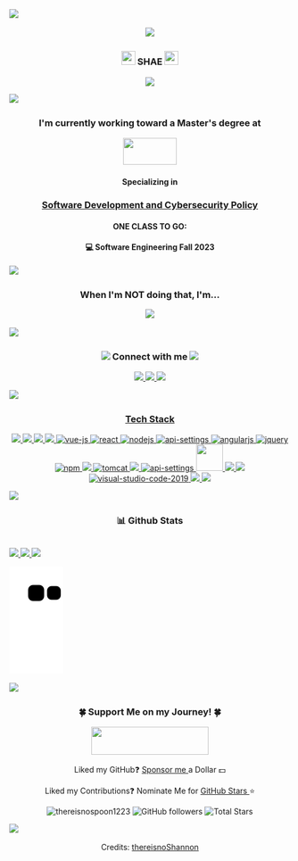 <img src="https://user-images.githubusercontent.com/73097560/115834477-dbab4500-a447-11eb-908a-139a6edaec5c.gif">	

<p align="center"><a href="https://github.com/DenverCoder1/readme-typing-svg"><img src="https://readme-typing-svg.herokuapp.com?lines=Hi,+I'm+Shannon+Smith;but+almost+everyone+calls+me&center=true&width=500&height=50"></a></p>

<h3 align="center"><img src="https://raw.githubusercontent.com/iampavangandhi/iampavangandhi/master/gifs/Hi.gif" width="25" height="25">  SHAE  <img src="https://raw.githubusercontent.com/iampavangandhi/iampavangandhi/master/gifs/Hi.gif" width="25" height="25"></a>
</h3>

<p align="center">
  <img align="center" src="https://github.com/thereisnoShannon/photos/blob/main/purple.jpg" style = "width: -webkit-fill-available;"/>
</p>


<img src="https://user-images.githubusercontent.com/73097560/115834477-dbab4500-a447-11eb-908a-139a6edaec5c.gif">	


<h3 align="center"> I'm currently working toward a Master's degree at </h3>
<p align="center"><img src="https://upload.wikimedia.org/wikipedia/commons/6/60/Virginia_Tech_Hokies_logo.svg" height="48" width="96"/></p>
<h4 align="center"> Specializing in </h4>
<h3 align="center"><a href="https://vtmit.vt.edu/academics/curriculum.html#graduate-certificates"> Software Development and Cybersecurity Policy </a></h3>

<h4 align="center"> ONE CLASS TO GO: </h4>
<h4 align="center"> 💻 Software Engineering Fall 2023 </h4>


<img src="https://user-images.githubusercontent.com/73097560/115834477-dbab4500-a447-11eb-908a-139a6edaec5c.gif">	


<h3 align="center"> When I'm NOT doing that, I'm... </h3>

<p align="center"><a href="https://github.com/DenverCoder1/readme-typing-svg"><img src="https://readme-typing-svg.herokuapp.com?lines=💻+Improving+my+Programming+skills;🎨+Drawing+and+Painting;🔨+Sculpting+or+Woodworking;🏠+Doing+home+reno+projects;Spending+time+with+my+💍+and+🐾🐾🐾🐾;🙌+Always+ready+to+collaborate&center=true&width=500&height=50"></a></p>


<img src="https://user-images.githubusercontent.com/73097560/115834477-dbab4500-a447-11eb-908a-139a6edaec5c.gif">	


<h3 align="center"><img src="https://media.giphy.com/media/iY8CRBdQXODJSCERIr/giphy.gif" width="30px"> Connect with me <img src="https://media.giphy.com/media/iY8CRBdQXODJSCERIr/giphy.gif" width="30px"></h3>
								      
<p align="center">
    <a title="Linkedin" href="https://www.linkedin.com/in/call-me-shae/">
    <img src="https://img.icons8.com/nolan/48/linkedin.png"/>
    </a>
    <a title="Art Site" href="https://shae1223.wixsite.com/shae-smith-artist">
    <img src="https://user-images.githubusercontent.com/75339573/189492299-8fe30fb6-b0ff-4406-bbf2-fa7f8f41645d.png"/>
    </a>
    <a title="Portfolio" href="https://thereisnoShannon.github.io/Shae%20Smith/index.html">
    <img src="https://img.icons8.com/nolan/48/github.png"/>

</p>	


<img src="https://user-images.githubusercontent.com/73097560/115834477-dbab4500-a447-11eb-908a-139a6edaec5c.gif">			      


<h3 align="center"> Tech Stack </h3>

<p align="center">
    <a title="Java" href="https://www.java.com/">
    <img src="https://img.icons8.com/color/48/null/java-coffee-cup-logo--v1.png"/>
    </a>
    <a title="Javascript" href="https://www.javascript.com/">
    <img src="https://img.icons8.com/fluency/48/null/javascript.png"/>
    </a>
    <a title="HTML5" href="https://html.spec.whatwg.org/multipage/">
    <img src="https://img.icons8.com/color/48/null/html-5--v1.png"/>
    </a>
    <a title="CSS3" href="https://www.w3.org/TR/CSS/#css">
    <img src="https://img.icons8.com/color/48/000000/css3.png"/>
    </a>
    <a title="Vue" href="https://vuejs.org/">
    <img width="48" height="48" src="https://img.icons8.com/color/48/vue-js.png" alt="vue-js"/>	
    </a>
    <a title="React" href="https://react.dev/">
    <img width="48" height="48" src="https://img.icons8.com/officel/48/react.png" alt="react"/>	
    </a>
    <a title="NodeJS" href="https://nodejs.org/en">
    <img width="48" height="48" src="https://img.icons8.com/windows/48/07AD28/nodejs.png" alt="nodejs"/>
    </a>
    <a title="Rest API" href="https://restfulapi.net/">
    <img width="48" height="48" src="https://img.icons8.com/fluency/48/api-settings.png" alt="api-settings"/>
    </a>
    <a title="AngularJS" href="https://restfulapi.net/">
    <img width="48" height="48" src="https://img.icons8.com/color/48/angularjs.png" alt="angularjs"/>
    </a>
    <a title="jQuery" href="https://jquery.com/">
    <img width="48" height="48" src="https://img.icons8.com/ios-filled/48/72D2FA/jquery.png" alt="jquery"/>
    </a>
    <a title="NPM" href="https://www.npmjs.com/">
    <img width="48" height="48" src="https://img.icons8.com/color/48/npm.png" alt="npm"/>
    </a>
    <a title="Sass" href="https://sass-lang.com/">
    <img src="https://img.icons8.com/color/48/000000/sass.png"/>
    </a>
    <a title="Tomcat" href="https://tomcat.apache.org/">
    <img width="48" height="48" src="https://img.icons8.com/color/48/tomcat.png" alt="tomcat"/>
    </a>
    <a title="Kotlin" href="https://kotlinlang.org/">
    <img src="https://img.icons8.com/color/48/null/kotlin.png"/>
    </a>
    <a title="Rest" href="https://en.wikipedia.org/wiki/Representational_state_transfer">
    <img width="48" height="48" src="https://img.icons8.com/parakeet/48/api-settings.png" alt="api-settings"/>
    </a>	
    <a title="Eclipse" href="https://www.eclipse.org/ide/">
    <img src="https://user-images.githubusercontent.com/11943860/46922575-7017cf80-cfe1-11e8-845a-0cd198fb546c.png" width="48px" height="48px"/>
    </a>
    <a title="IntelliJ" href="https://www.jetbrains.com/idea/">
    <img src="https://img.icons8.com/color/48/000000/intellij-idea.png"/>
    </a>
    <a title="Android Studio" href="https://developer.android.com/studio">    
    <img src="https://img.icons8.com/color/48/null/android-studio--v2.png"/>
    </a>
    <a title="VS Code" href="https://code.visualstudio.com/">    
    <img width="48" height="48" src="https://img.icons8.com/color/48/visual-studio-code-2019.png" alt="visual-studio-code-2019"/>
    </a>
    <a title="GitLab" href="https://about.gitlab.com/">  
    <img src="https://img.icons8.com/color/48/null/gitlab.png"/>
    </a>
    <a title="Git" href="https://git-scm.com/">     
    <img src="https://img.icons8.com/color/48/null/git.png"/>
    </a>
</p>


<img src="https://user-images.githubusercontent.com/73097560/115834477-dbab4500-a447-11eb-908a-139a6edaec5c.gif">			      
  
	
<h3 align="center"> 📊 Github Stats </h3>
	
<br>

<a href="https://streak-stats.demolab.com/thereisnoShannon/">
  <img src="https://streak-stats.demolab.com?user=thereisnoShannon&theme=radical&hide_border=true&date_format=M%20j%5B%2C%20Y%5D&ring=8508B4&fire=FF8622&sideNums=8508B4"  />
</a>


<a href="https://github.com/thereisnoShannon/github-readme-stats">
  <img src="https://github-profile-summary-cards.vercel.app/api/cards/profile-details?username=thereisnoShannon&theme=radical"  />
</a>	


<img src="https://user-images.githubusercontent.com/73097560/115834477-dbab4500-a447-11eb-908a-139a6edaec5c.gif">			      

![snake gif](https://github.com/BrunoGonSouza/BrunoGonSouza/blob/output/github-contribution-grid-snake.svg)

<img src="https://user-images.githubusercontent.com/73097560/115834477-dbab4500-a447-11eb-908a-139a6edaec5c.gif">


<h3 align="center"> 🍀 Support Me on my Journey! 🍀 </h3>


<p align="center"><a href="https://www.buymeacoffee.com/shaesmith1223"><img src="https://camo.githubusercontent.com/28aae05a0fba45679e8e27d90609601e249b64a5fe30dfef05495de4f4e318d4/68747470733a2f2f63646e2e6275796d6561636f666665652e636f6d2f627574746f6e732f76322f64656661756c742d79656c6c6f772e706e67" height="50" width="210"></a>
</p>

<p align="center"> Liked my GitHub❓ <a href="https://github.com/sponsors/thereisnoShannon/dashboard/profile"> Sponsor me </a> a Dollar 💵 
</p>

<p align="center">Liked my Contributions❓ Nominate Me for <a href="https://stars.github.com/nominate/"> GitHub Stars </a>⭐ 

<p align="center"><img src="https://komarev.com/ghpvc/?username=k-star-229&label=Profile%20views&color=0e75b6&style=plastic" alt="thereisnospoon1223" />
    <img alt="GitHub followers" src="https://img.shields.io/github/followers/thereisnoShannon?label=Followers&style=social">    
    <img src="https://img.shields.io/github/stars/thereisnoShannon?label=Stars" alt="Total Stars">
</p>

<img src="https://user-images.githubusercontent.com/73097560/115834477-dbab4500-a447-11eb-908a-139a6edaec5c.gif">			      


<p align="center"> Credits: <a href="https://github.com/thereisnoShannon"> thereisnoShannon </a>
</p>

	
<!---
thereisnoShannon/thereisnoShannon is a ✨ special ✨ repository because its `README.md` (this file) appears on your GitHub profile.
You can click the Preview link to take a look at your changes.
--->
